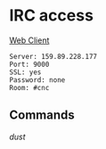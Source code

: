# IRC access

[Web Client](https://kiwiirc.com/nextclient/)

```
Server: 159.89.228.177
Port: 9000
SSL: yes
Password: none
Room: #cnc
```

## Commands
_dust_
